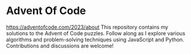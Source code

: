 # Advent Of Code
https://adventofcode.com/2023/about
This repository contains my solutions to the Advent of Code puzzles. Follow along as I explore various algorithms and problem-solving techniques using JavaScript and Python. Contributions and discussions are welcome!
